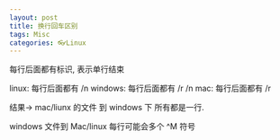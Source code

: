 ```yaml
---
layout: post
title: 换行回车区别
tags: Misc
categories: 👓Linux
---
```



每行后面都有标识, 表示单行结束

linux: 每行后面都有 /n
windows: 每行后面都有 /r /n
mac: 每行后面都有 /r

结果→ mac/liunx 的文件 到 windows 下 所有都是一行.

windows 文件到 Mac/linux  每行可能会多个 ^M 符号


 


